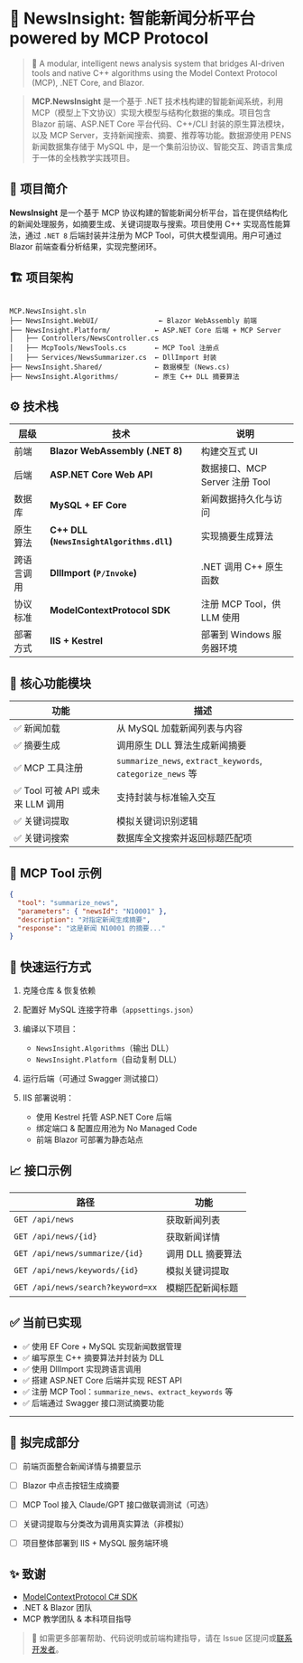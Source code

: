 
# 🧠 NewsInsight: 智能新闻分析平台 powered by MCP Protocol

> 🚀 A modular, intelligent news analysis system that bridges AI-driven tools and native C++ algorithms using the Model Context Protocol (MCP), .NET Core, and Blazor.

> **MCP.NewsInsight** 是一个基于 .NET 技术栈构建的智能新闻系统，利用 MCP（模型上下文协议）实现大模型与结构化数据的集成。项目包含 Blazor 前端、ASP.NET Core 平台代码、C++/CLI 封装的原生算法模块，以及 MCP Server，支持新闻搜索、摘要、推荐等功能。数据源使用 PENS 新闻数据集存储于 MySQL 中，是一个集前沿协议、智能交互、跨语言集成于一体的全栈教学实践项目。





## 📌 项目简介

**NewsInsight** 是一个基于 MCP 协议构建的智能新闻分析平台，旨在提供结构化的新闻处理服务，如摘要生成、关键词提取与搜索。项目使用 C++ 实现高性能算法，通过 `.NET 8` 后端封装并注册为 MCP Tool，可供大模型调用。用户可通过 Blazor 前端查看分析结果，实现完整闭环。


## 🏗️ 项目架构

```

MCP.NewsInsight.sln
├── NewsInsight.WebUI/               ← Blazor WebAssembly 前端
├── NewsInsight.Platform/           ← ASP.NET Core 后端 + MCP Server
│   ├── Controllers/NewsController.cs
│   ├── McpTools/NewsTools.cs       ← MCP Tool 注册点
│   ├── Services/NewsSummarizer.cs  ← DllImport 封装
├── NewsInsight.Shared/             ← 数据模型 (News.cs)
├── NewsInsight.Algorithms/         ← 原生 C++ DLL 摘要算法

```


## ⚙️ 技术栈

| 层级 | 技术 | 说明 |
|------|------|------|
| 前端 | **Blazor WebAssembly (.NET 8)** | 构建交互式 UI |
| 后端 | **ASP.NET Core Web API** | 数据接口、MCP Server 注册 Tool |
| 数据库 | **MySQL + EF Core** | 新闻数据持久化与访问 |
| 原生算法 | **C++ DLL (`NewsInsightAlgorithms.dll`)** | 实现摘要生成算法 |
| 跨语言调用 | **DllImport (`P/Invoke`)** | .NET 调用 C++ 原生函数 |
| 协议标准 | **ModelContextProtocol SDK** | 注册 MCP Tool，供 LLM 使用 |
| 部署方式 | **IIS + Kestrel** | 部署到 Windows 服务器环境 |

## 🔧 核心功能模块

| 功能 | 描述 |
|------|------|
| ✅ 新闻加载 | 从 MySQL 加载新闻列表与内容 |
| ✅ 摘要生成 | 调用原生 DLL 算法生成新闻摘要 |
| ✅ MCP 工具注册 | `summarize_news`, `extract_keywords`, `categorize_news` 等 |
| ✅ Tool 可被 API 或未来 LLM 调用 | 支持封装与标准输入交互 |
| ✅ 关键词提取 | 模拟关键词识别逻辑 |
| ✅ 关键词搜索 | 数据库全文搜索并返回标题匹配项 |


## 📂 MCP Tool 示例

```json
{
  "tool": "summarize_news",
  "parameters": { "newsId": "N10001" },
  "description": "对指定新闻生成摘要",
  "response": "这是新闻 N10001 的摘要..."
}
````

## 🚀 快速运行方式

1. 克隆仓库 & 恢复依赖
2. 配置好 MySQL 连接字符串（`appsettings.json`）
3. 编译以下项目：

   * `NewsInsight.Algorithms`（输出 DLL）
   * `NewsInsight.Platform`（自动复制 DLL）
4. 运行后端（可通过 Swagger 测试接口）
5. IIS 部署说明：

   * 使用 Kestrel 托管 ASP.NET Core 后端
   * 绑定端口 & 配置应用池为 No Managed Code
   * 前端 Blazor 可部署为静态站点


## 📈 接口示例

| 路径                                | 功能          |
| --------------------------------- | ----------- |
| `GET /api/news`                   | 获取新闻列表      |
| `GET /api/news/{id}`              | 获取新闻详情      |
| `GET /api/news/summarize/{id}`    | 调用 DLL 摘要算法 |
| `GET /api/news/keywords/{id}`     | 模拟关键词提取     |
| `GET /api/news/search?keyword=xx` | 模糊匹配新闻标题    |


## ✅ 当前已实现

* ✅ 使用 EF Core + MySQL 实现新闻数据管理
* ✅ 编写原生 C++ 摘要算法并封装为 DLL
* ✅ 使用 DllImport 实现跨语言调用
* ✅ 搭建 ASP.NET Core 后端并实现 REST API
* ✅ 注册 MCP Tool：`summarize_news`、`extract_keywords` 等
* ✅ 后端通过 Swagger 接口测试摘要功能

---

## 🔄 拟完成部分

* [ ] 前端页面整合新闻详情与摘要显示
* [ ] Blazor 中点击按钮生成摘要
* [ ] MCP Tool 接入 Claude/GPT 接口做联调测试（可选）
* [ ] 关键词提取与分类改为调用真实算法（非模拟）
* [ ] 项目整体部署到 IIS + MySQL 服务端环境


## ✨ 致谢

* [ModelContextProtocol C# SDK](https://github.com/modelcontextprotocol/csharp-sdk)
* .NET & Blazor 团队
* MCP 教学团队 & 本科项目指导


> 💬 如需更多部署帮助、代码说明或前端构建指导，请在 Issue 区提问或[联系开发者](2250694@tognji.edu.cn)。

